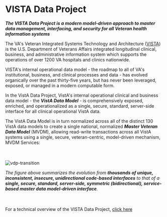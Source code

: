 
# VISTA Data Project

__*The VISTA Data Project is a modern model-driven approach to master data management, interfacing, and security for all Veteran health information systems*__

The VA's Veteran Integrated Systems Technology and Architecture ([VISTA](https://en.wikipedia.org/wiki/VistA)) is the U.S. Department of Veterans Affairs integrated longitudinal  clinical, business, and administrative information system which supports the operations of over 1200 VA hospitals and clinics nationwide.  

VISTA's internal operational data model - the roadmap to all of VA's institutional, business, and clinical processes and data - has evolved organically over the past thirty-five years, but has never been leveraged, exposed, or managed in a modern computable form.

In the VistA Data Project, VistA's internal operational clinical and business data model - the __*VistA Data Model*__ - is comprehensively exposed, enriched, and operationalized as a single, secure, standard, server-side interface for all clinical operational VistA data.  

The VistA Data Model is in turn normalized across all of the distinct 130 VistA data models to create a single national, normalized __*Master Veteran Data Model*__ (MVDM), allowing read-write transactions across all VistA systems using a single, secure, veteran-centric, model-driven mechanism, MVDM Services: 

<br><br>
![vdp-transition](https://github.com/vistadataproject/documents/blob/master/images/vdp-transition-20170607d.png)


*The figure above summarizes the evolution from __thousands of unique, inconsistent, insecure, unidirectional code-based interfaces__ to that of a __single, secure, standard, server-side, symmetric (bidirectional), service-based master data model-driven interface__.*   

<br><br>
For a technical overview of the VISTA Data Project, [click here](https://github.com/vistadataproject/documents/tree/master/Background)


